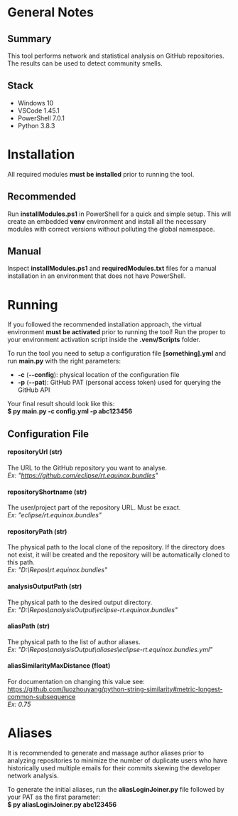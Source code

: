 # General Notes

## Summary
This tool performs network and statistical analysis on GitHub repositories. The results can be used to detect community smells.

## Stack
- Windows 10
- VSCode 1.45.1
- PowerShell 7.0.1
- Python 3.8.3


# Installation
All required modules **must be installed** prior to running the tool.

## Recommended
Run **installModules.ps1** in PowerShell for a quick and simple setup. This will create an embedded **venv** environment and install all the necessary modules with correct versions without polluting the global namespace.

## Manual
Inspect **installModules.ps1** and **requiredModules.txt** files for a manual installation in an environment that does not have PowerShell.

# Running
If you followed the recommended installation approach, the virtual environment **must be activated** prior to running the tool! Run the proper to your environment activation script inside the **.venv/Scripts** folder.

To run the tool you need to setup a configuration file **[something].yml** and run **main.py** with the right parameters:
- **-c** (**--config**): physical location of the configuration file
- **-p** (**--pat**): GitHub PAT (personal access token) used for querying the GitHub API

Your final result should look like this:  
**$ py main.py -c config.yml -p abc123456**

## Configuration File

#### repositoryUrl (str)
The URL to the GitHub repository you want to analyse.  
*Ex: "https://github.com/eclipse/rt.equinox.bundles"*

#### repositoryShortname (str)
The user/project part of the repository URL. Must be exact.  
*Ex: "eclipse/rt.equinox.bundles"*

#### repositoryPath (str)
The physical path to the local clone of the repository.
If the directory does not exist, it will be created and the repository will be automatically cloned to this path.   
*Ex: "D:\Repos\rt.equinox.bundles"*

#### analysisOutputPath (str)
The physical path to the desired output directory.  
*Ex: "D:\Repos\analysisOutput\eclipse-rt.equinox.bundles"*

#### aliasPath (str)
The physical path to the list of author aliases.  
*Ex: "D:\Repos\analysisOutput\aliases\eclipse-rt.equinox.bundles.yml"*

#### aliasSimilarityMaxDistance (float)
For documentation on changing this value see:  
https://github.com/luozhouyang/python-string-similarity#metric-longest-common-subsequence  
*Ex: 0.75*

# Aliases
It is recommended to generate and massage author aliases prior to analyzing repositories to minimize the number of duplicate users who have historically used multiple emails for their commits skewing the developer network analysis.

To generate the initial aliases, run the **aliasLoginJoiner.py** file followed by your PAT as the first parameter:  
**$ py aliasLoginJoiner.py abc123456**